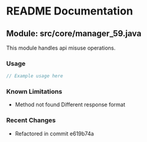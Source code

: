 # README Documentation

## Module: src/core/manager_59.java

This module handles api misuse operations.

### Usage

```java
// Example usage here
```

### Known Limitations

- Method not found Different response format

### Recent Changes

- Refactored in commit e619b74a
